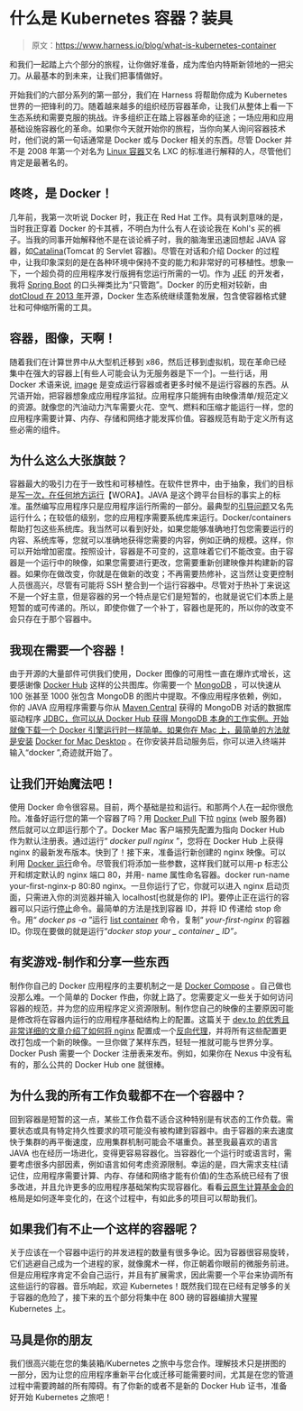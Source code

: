# 什么是 Kubernetes 容器？装具

> 原文：<https://www.harness.io/blog/what-is-kubernetes-container>

和我们一起踏上六个部分的旅程，让你做好准备，成为库伯内特斯新领地的一把尖刀。从最基本的到未来，让我们把事情做好。

开始我们的六部分系列的第一部分，我们在 Harness 将帮助你成为 Kubernetes 世界的一把锋利的刀。随着越来越多的组织经历容器革命，让我们从整体上看一下生态系统和需要克服的挑战。许多组织正在踏上容器革命的征途；一场应用和应用基础设施容器化的革命。如果你今天就开始你的旅程，当你向某人询问容器技术时，他们说的第一句话通常是 Docker 或与 Docker 相关的东西。尽管 Docker 并不是 2008 年第一个对名为 [Linux 容器](https://en.wikipedia.org/wiki/LXC)又名 LXC 的标准进行解释的人，尽管他们肯定是最著名的。

## 咚咚，是 Docker！

几年前，我第一次听说 Docker 时，我正在 Red Hat 工作。具有讽刺意味的是，当时我正穿着 Docker 的卡其裤，不明白为什么有人在谈论我在 Kohl's 买的裤子。当我的同事开始解释他不是在谈论裤子时，我的脑海里迅速回想起 JAVA 容器，如[Catalina](https://tomcat.apache.org/tomcat-9.0-doc/api/org/apache/catalina/startup/Catalina.html)(Tomcat 的 Servlet 容器)。尽管在对话和介绍 Docker 的过程中，让我印象深刻的是在各种环境中保持不变的能力和非常好的可移植性。想象一下，一个超负荷的应用程序发行版拥有您运行所需的一切。作为 [JEE](https://en.wikipedia.org/wiki/Java_Platform,_Enterprise_Edition) 的开发者，我将 [Spring Boot](https://spring.io/projects/spring-boot) 的口头禅类比为“只管跑”。Docker 的历史相对较新，由 [dotCloud 在 2013 年](https://containerjournal.com/2017/03/23/docker-4-milestones-docker-history/)开源，Docker 生态系统继续蓬勃发展，包含使容器格式健壮和可伸缩所需的工具。

## 容器，图像，天啊！

随着我们在计算世界中从大型机迁移到 x86，然后迁移到虚拟机，现在革命已经集中在强大的容器上[有些人可能会认为无服务器是下一个]。一些行话，用 Docker 术语来说, [image](https://docs.docker.com/engine/reference/commandline/image/) 是变成运行容器或者更多时候不是运行容器的东西。从咒语开始，把容器想象成应用程序监狱。应用程序只能拥有由映像清单/规范定义的资源。就像您的汽油动力汽车需要火花、空气、燃料和压缩才能运行一样，您的应用程序需要计算、内存、存储和网络才能发挥价值。容器规范有助于定义所有这些必需的组件。

## 为什么这么大张旗鼓？

容器最大的吸引力在于一致性和可移植性。在软件世界中，由于抽象，我们的目标是[写一次，在任何地方运行](https://en.wikipedia.org/wiki/Write_once,_run_anywhere)【WORA】。JAVA 是这个跨平台目标的事实上的标准。虽然编写应用程序只是应用程序运行所需的一部分。最典型的[引导问题](https://en.wikipedia.org/wiki/Bootstrapping#Software_development)又名先运行什么；在较低的级别，您的应用程序需要系统库来运行。Docker/containers 帮助打包这些系统库。我当然可以看到好处，如果您能够准确地打包您需要运行的内容、系统库等，您就可以准确地获得您需要的内容，例如正确的规模。这样，你可以开始增加密度。按照设计，容器是不可变的，这意味着它们不能改变。由于容器是一个运行中的映像，如果您需要进行更改，您需要重新创建映像并构建新的容器。如果你在做改变，你就是在做新的改变；不再需要热修补，这当然让变更控制人员很高兴，尽管有可能将 SSH 整合到一个运行容器中。尽管对于热补丁来说这不是一个好主意，但是容器的另一个特点是它们是短暂的，也就是说它们本质上是短暂的或可传递的。所以，即使你做了一个补丁，容器也是死的，所以你的改变不会只存在于那个容器中。

## 我现在需要一个容器！

由于开源的大量部件可供我们使用，Docker 图像的可用性一直在爆炸式增长，这要感谢像 [Docker Hub](https://hub.docker.com/) 这样的公共图库。你需要一个 [MongoDB](https://www.mongodb.com/) ，可以快速从 100 张甚至 1000 张包含 MongoDB 的图片中提取。不像应用程序依赖，例如，你的 JAVA 应用程序需要与你从 [Maven Central](https://search.maven.org/) 获得的 MongoDB 对话的数据库驱动程序 [JDBC，你可以从 Docker Hub 获得 MongoDB 本身的工作实例。开始就像下载一个 Docker 引擎运行时一样简单。如果你在 Mac 上，最简单的方法就是安装](https://mongodb.github.io/mongo-java-driver/) [Docker for Mac Desktop](https://docs.docker.com/docker-for-mac/install/) 。在你安装并启动服务后，你可以进入终端并输入“docker ”,奇迹就开始了。

## 让我们开始魔法吧！

使用 Docker 命令很容易。目前，两个基础是拉和运行。和那两个人在一起你很危险。准备好运行您的第一个容器了吗？用 [Docker Pull](https://docs.docker.com/engine/reference/commandline/pull/) 下拉 [nginx](https://www.nginx.com/) (web 服务器)然后就可以立即运行那个了。Docker Mac 客户端预先配置为指向 Docker Hub 作为默认注册表。通过运行“ *docker pull nginx* ”，您将在 Docker Hub 上获得 nginx 的最新发布版本。快到了！接下来，准备运行新创建的 nginx 映像。可以利用 [Docker 运行](https://docs.docker.com/engine/reference/run/)命令。尽管我们将添加一些参数，这样我们就可以用-p 标志公开和绑定默认的 nginx 端口 80，并用- name 属性命名容器。docker run-name your-first-nginx-p 80:80 nginx。一旦你运行了它，你就可以进入 nginx 启动页面，只需进入你的浏览器并输入 localhost[也就是你的 IP]。要停止正在运行的容器可以只运行[停止](https://docs.docker.com/engine/reference/commandline/stop/)命令。最简单的方法是找到容器 ID，并将 ID 传递给 stop 命令。用“ *docker ps -a* ”运行 [list container](https://docs.docker.com/engine/reference/commandline/ps/) 命令，复制“ *your-first-nginx* 的容器 ID。你现在要做的就是运行“*docker stop your _ container _ ID”。*

## 有奖游戏-制作和分享一些东西

制作你自己的 Docker 应用程序的主要机制之一是 [Docker Compose](https://docs.docker.com/compose/) 。自己做也没那么难。一个简单的 Docker 作曲，你就上路了。您需要定义一些关于如何访问容器的规范，并为您的应用程序定义资源限制。制作您自己的映像的主要原因可能是修改将在容器内运行的应用程序基础结构上的配置。这篇关于 [dev.to 的优秀且非常详细的文章介绍了如何将 nginx](https://dev.to/domysee/setting-up-a-reverse-proxy-with-nginx-and-docker-compose-29jg) 配置成一个[反向代理](https://en.wikipedia.org/wiki/Reverse_proxy)，并将所有这些配置更改打包成一个新的映像。一旦你做了某样东西，轻轻一推就可能与世界分享。Docker Push 需要一个 Docker 注册表来发布。例如，如果你在 Nexus 中没有私有的，那么公共的 Docker Hub one 就很棒。

## 为什么我的所有工作负载都不在一个容器中？

回到容器是短暂的这一点，某些工作负载不适合这种特别是有状态的工作负载。需要状态或具有特定持久性要求的项可能没有被构建到容器中。由于容器的来去速度快于集群的再平衡速度，应用集群机制可能会不堪重负。甚至我最喜欢的语言 JAVA 也在经历一场进化，变得更容易容器化。当容器化一个运行时或语言时，需要考虑很多内部因素，例如语言如何考虑资源限制。幸运的是，四大需求支柱(请记住，应用程序需要计算、内存、存储和网络才能有价值)的生态系统已经有了很多改进，并且允许更多的应用程序基础架构实现容器化。看看[云原生计算基金会的](https://landscape.cncf.io/)格局是如何逐年变化的，在这个过程中，有如此多的项目可以帮助我们。

## 如果我们有不止一个这样的容器呢？

关于应该在一个容器中运行的并发进程的数量有很多争论。因为容器很容易旋转，它们逃避自己成为一个进程的家，就像魔术一样，你正朝着你眼前的微服务前进。但是应用程序肯定不会自己运行，并且有扩展需求，因此需要一个平台来协调所有这些运行的容器。音乐响起，欢迎 Kubernetes！既然我们现在已经有足够多的关于容器的危险了，接下来的五个部分将集中在 800 磅的容器编排大猩猩 Kubernetes 上。

## 马具是你的朋友

我们很高兴能在您的集装箱/Kubernetes 之旅中与您合作。理解技术只是拼图的一部分，因为让您的应用程序重新平台化或迁移可能需要时间，尤其是在您的管道过程中需要跨越的所有障碍。有了你新的或者不是新的 Docker Hub 证书，准备好开始 Kubernetes 之旅吧！
